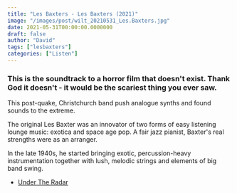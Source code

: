 ```yaml
---
title: "Les Baxters - Les Baxters (2021)"
image: "/images/post/wilt_20210531_Les.Baxters.jpg"
date: 2021-05-31T00:00:00.0000000
draft: false
author: "David"
tags: ["lesbaxters"]
categories: ["Listen"]
---
```

### This is the soundtrack to a horror film that doesn't exist. Thank God it doesn't - it would be the scariest thing you ever saw. 

 This post-quake, Christchurch band push analogue synths and found sounds to the extreme.

 The original Les Baxter was an innovator of two forms of easy listening lounge music: exotica and space age pop. A fair jazz pianist, Baxter's real strengths were as an arranger. 

 In the late 1940s, he started bringing exotic, percussion-heavy instrumentation together with lush, melodic strings and elements of big band swing.

-  [Under The Radar](https://www.undertheradar.co.nz/interview/800/Les-Baxters.utr)